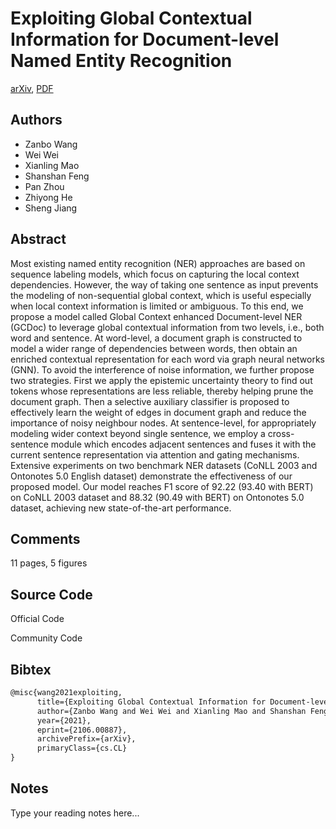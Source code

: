 
# Exploiting Global Contextual Information for Document-level Named Entity Recognition

[arXiv](https://arxiv.org/abs/2106.0887), [PDF](https://arxiv.org/pdf/2106.0887.pdf)

## Authors

- Zanbo Wang
- Wei Wei
- Xianling Mao
- Shanshan Feng
- Pan Zhou
- Zhiyong He
- Sheng Jiang

## Abstract

Most existing named entity recognition (NER) approaches are based on sequence labeling models, which focus on capturing the local context dependencies. However, the way of taking one sentence as input prevents the modeling of non-sequential global context, which is useful especially when local context information is limited or ambiguous. To this end, we propose a model called Global Context enhanced Document-level NER (GCDoc) to leverage global contextual information from two levels, i.e., both word and sentence. At word-level, a document graph is constructed to model a wider range of dependencies between words, then obtain an enriched contextual representation for each word via graph neural networks (GNN). To avoid the interference of noise information, we further propose two strategies. First we apply the epistemic uncertainty theory to find out tokens whose representations are less reliable, thereby helping prune the document graph. Then a selective auxiliary classifier is proposed to effectively learn the weight of edges in document graph and reduce the importance of noisy neighbour nodes. At sentence-level, for appropriately modeling wider context beyond single sentence, we employ a cross-sentence module which encodes adjacent sentences and fuses it with the current sentence representation via attention and gating mechanisms. Extensive experiments on two benchmark NER datasets (CoNLL 2003 and Ontonotes 5.0 English dataset) demonstrate the effectiveness of our proposed model. Our model reaches F1 score of 92.22 (93.40 with BERT) on CoNLL 2003 dataset and 88.32 (90.49 with BERT) on Ontonotes 5.0 dataset, achieving new state-of-the-art performance.

## Comments

11 pages, 5 figures

## Source Code

Official Code



Community Code



## Bibtex

```tex
@misc{wang2021exploiting,
      title={Exploiting Global Contextual Information for Document-level Named Entity Recognition}, 
      author={Zanbo Wang and Wei Wei and Xianling Mao and Shanshan Feng and Pan Zhou and Zhiyong He and Sheng Jiang},
      year={2021},
      eprint={2106.00887},
      archivePrefix={arXiv},
      primaryClass={cs.CL}
}
```

## Notes

Type your reading notes here...

